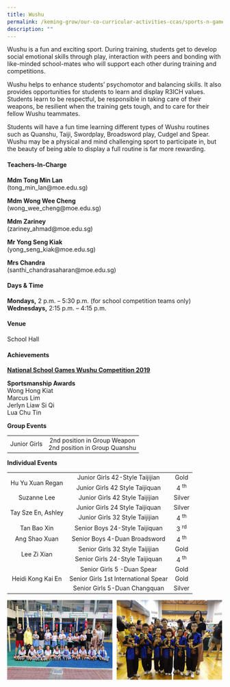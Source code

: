 ```yaml
---
title: Wushu
permalink: /keming-grow/our-co-curricular-activities-ccas/sports-n-games/wushu/
description: ""
---
```

<p>Wushu is a fun and exciting sport. During training, students get to develop social emotional skills through play, interaction with peers and bonding with like-minded school-mates who will support each other during training and competitions.</p>
<p>Wushu helps to enhance students’ psychomotor and balancing skills. It also provides opportunities for students to learn and display R3ICH values. Students learn to be respectful, be responsible in taking care of their weapons, be resilient when the training gets tough, and to care for their fellow Wushu teammates.</p>
<p>Students will have a fun time learning different types of Wushu routines such as Quanshu, Taiji, Swordplay, Broadsword play, Cudgel and Spear. Wushu may be a physical and mind challenging sport to participate in, but the beauty of being able to display a full routine is far more rewarding.</p>
<h4>Teachers-In-Charge</h4>
<p><strong>Mdm Tong Min Lan<br></strong>(tong_min_lan@moe.edu.sg)</p>
<p><strong>Mdm Wong Wee Cheng<br></strong>(wong_wee_cheng@moe.edu.sg)</p>
<p><strong>Mdm Zariney<br></strong>(zariney_ahmad@moe.edu.sg)</p>
<p><strong>Mr Yong Seng Kiak<br></strong>(yong_seng_kiak@moe.edu.sg)</p>
<p><strong>Mrs Chandra<br></strong>(santhi_chandrasaharan@moe.edu.sg)</p>
<h4>Days &amp; Time</h4>
<p><strong>Mondays,</strong>&nbsp;2 p.m. – 5:30 p.m.&nbsp;(for school competition teams only)<br><strong>Wednesdays,</strong>&nbsp;2:15 p.m. – 4:15 p.m.</p>
<h4>Venue</h4>
<p>School Hall</p>
<h4>Achievements</h4>
<p><strong><u>National School Games Wushu Competition 2019</u></strong></p>
<p><strong>Sportsmanship Awards<br></strong>Wong Hong Kiat<br>Marcus Lim<br>Jerlyn Liaw Si Qi<br>Lua Chu Tin</p>
<p><strong>Group Events</strong></p>
<table>
<tbody>
<tr>
<td style="text-align: center;" rowspan="2">Junior Girls</td>
<td style="text-align: center;">2nd position in Group Weapon <br> 2nd position in Group Quanshu</td>

</tr></tbody>
</table>
<p><strong>Individual Events</strong></p>
<table width="0">
<tbody>
<tr>
<td style="text-align: center;" rowspan="2">Hu Yu Xuan Regan </td>
<td style="text-align: center;">Junior Girls 42-Style Taijijian</td>
<td style="text-align: center;">Gold</td>
</tr>
<tr>
<td style="text-align: center;">Junior Girls 42 Style Taijiquan</td>
<td style="text-align: center;">4&nbsp;<sup>th</sup></td>
</tr>
<tr>
<td style="text-align: center;">Suzanne Lee </td>
<td style="text-align: center;">Junior Girls 42 Style Taijijian</td>
<td style="text-align: center;">Silver</td>
</tr>
<tr>
<td style="text-align: center;" rowspan="2">Tay Sze En, Ashley </td>
<td style="text-align: center;">Junior Girls 24 Style Taijiquan</td>
<td style="text-align: center;">Silver</td>
</tr>
<tr>
<td style="text-align: center;">Junior Girls 32 Style Taijijian</td>
<td style="text-align: center;">4&nbsp;<sup>th</sup></td>
</tr>
<tr>
<td style="text-align: center;">Tan Bao Xin </td>
<td style="text-align: center;">Senior Boys 24-Style Taijiquan</td>
<td style="text-align: center;">3&nbsp;<sup>rd</sup></td>
</tr>
<tr>
<td style="text-align: center;">Ang Shao Xuan </td>
<td style="text-align: center;">Senior Boys 4-Duan Broadsword</td>
<td style="text-align: center;">4&nbsp;<sup>th</sup></td>
</tr>
<tr>
<td style="text-align: center;" rowspan="2">Lee Zi Xian </td>
<td style="text-align: center;">Senior Girls 32 Style Taijijian</td>
<td style="text-align: center;">Gold</td>
</tr>
<tr>
<td style="text-align: center;">Senior Girls 24-Style Taijiquan</td>
<td style="text-align: center;">4&nbsp;<sup>th</sup></td>
</tr>
<tr>
<td style="text-align: center;" rowspan="3">Heidi Kong Kai En </td>
<td style="text-align: center;">Senior Girls 5 -Duan Spear</td>
<td style="text-align: center;">Gold</td>
</tr>
<tr>
<td style="text-align: center;">Senior Girls 1st International Spear</td>
<td style="text-align: center;">Gold</td>
</tr>
<tr>
<td style="text-align: center;">Senior Girls 5-Duan Changquan</td>
<td style="text-align: center;">Silver</td>
</tr>
</tbody>
</table>
<img src="/images/wushu1.png">